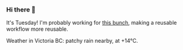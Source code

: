 ### Hi there :wave:

It's Tuesday! I'm probably working for [this bunch](https://github.com/kohofinancial), making a reusable workflow more reusable.

Weather in Victoria BC: patchy rain nearby, at +14°C.
